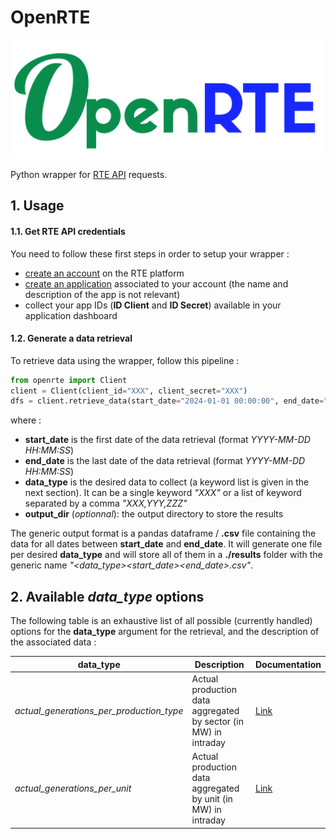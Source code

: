 # OpenRTE

![openrte-logo](https://raw.githubusercontent.com/henriupton99/openrte/main/images/openrte.png)

Python wrapper for [RTE API](https://data.rte-france.com/) requests. 

## 1. Usage

#### 1.1. Get RTE API credentials

You need to follow these first steps in order to setup your wrapper :  

* [create an account](https://data.rte-france.com/create_account) on the RTE platform
* [create an application](https://data.rte-france.com/group/guest/apps) associated to your account (the name and description of the app is not relevant)
* collect your app IDs (**ID Client** and **ID Secret**) available in your application dashboard

#### 1.2. Generate a data retrieval

To retrieve data using the wrapper, follow this pipeline :

```python
from openrte import Client
client = Client(client_id="XXX", client_secret="XXX")
dfs = client.retrieve_data(start_date="2024-01-01 00:00:00", end_date="2024-01-02 23:59:00", data_type="actual_generations_per_unit", output_dir="./output")
```

where :
* **start_date** is the first date of the data retrieval (format *YYYY-MM-DD HH:MM:SS*)
* **end_date** is the last date of the data retrieval (format *YYYY-MM-DD HH:MM:SS*)
* **data_type** is the desired data to collect (a keyword list is given in the next section). It can be a single keyword *"XXX"* or a list of keyword separated by a comma *"XXX,YYY,ZZZ"*
* **output_dir** (*optionnal*): the output directory to store the results

The generic output format is a pandas dataframe / **.csv** file containing the data for all dates between **start_date** and **end_date**. It will generate one file per desired **data_type** and will store all of them in a **./results** folder with the generic name *"<data_type>_<start_date>_<end_date>.csv"*.

## 2. Available *data_type* options

The following table is an exhaustive list of all possible (currently handled) options for the **data_type** argument for the retrieval, and the description of the associated data :

| **data_type** | Description | Documentation |
| --- | --- | --- |
| *actual_generations_per_production_type* | Actual production data aggregated by sector (in MW) in intraday | [Link](https://data.rte-france.com/catalog/-/api/doc/user-guide/Actual+Generation/1.1) |
| *actual_generations_per_unit* | Actual production data aggregated by unit (in MW) in intraday | [Link](https://data.rte-france.com/catalog/-/api/doc/user-guide/Actual+Generation/1.1) |
